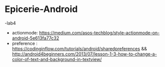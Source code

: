 # Epicerie-Android

-lab4
- actionmode: https://medium.com/asos-techblog/style-actionmode-on-android-5e613fa77c32
- preference : https://codinginflow.com/tutorials/android/sharedpreferences && http://android4beginners.com/2013/07/lesson-1-3-how-to-change-a-color-of-text-and-background-in-textview/
